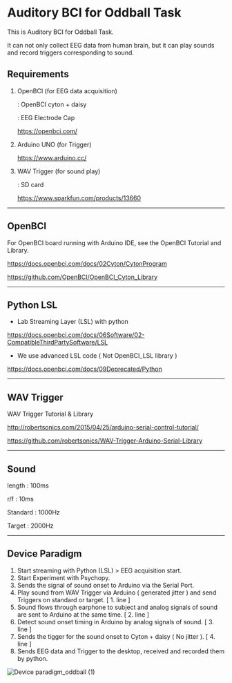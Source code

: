 # Auditory BCI for Oddball Task

This is Auditory BCI for Oddball Task.

It can not only collect EEG data from human brain, but it can play sounds and record triggers corresponding to sound.


## Requirements

1. OpenBCI (for EEG data acquisition)

    : OpenBCI cyton + daisy

    : EEG Electrode Cap

    https://openbci.com/

2. Arduino UNO (for Trigger)

    https://www.arduino.cc/

3. WAV Trigger (for sound play)

    : SD card

    https://www.sparkfun.com/products/13660

---------------------------

## OpenBCI 

For OpenBCI board running with Arduino IDE, see the OpenBCI Tutorial and Library.

https://docs.openbci.com/docs/02Cyton/CytonProgram

https://github.com/OpenBCI/OpenBCI_Cyton_Library

------------------------------

## Python LSL

- Lab Streaming Layer (LSL) with python

https://docs.openbci.com/docs/06Software/02-CompatibleThirdPartySoftware/LSL

+ We use advanced LSL code ( Not OpenBCI_LSL library )

https://docs.openbci.com/docs/09Deprecated/Python

-------------------------------

## WAV Trigger

WAV Trigger Tutorial & Library

http://robertsonics.com/2015/04/25/arduino-serial-control-tutorial/

https://github.com/robertsonics/WAV-Trigger-Arduino-Serial-Library

---------------------------------

## Sound

length : 100ms

r/f : 10ms

Standard : 1000Hz

Target : 2000Hz


------------------------------
## Device Paradigm

1. Start streaming with Python (LSL) > EEG acquisition start.
2. Start Experiment with Psychopy.
3. Sends the signal of sound onset to Arduino via the Serial Port.
4. Play sound from WAV Trigger via Arduino ( generated jitter ) and send Triggers on standard or target. [ 1. line ]
5. Sound flows through earphone to subject and analog signals of sound are sent to Arduino at the same time. [ 2. line ]
6. Detect sound onset timing in Arduino by analog signals of sound. [ 3. line ]
7. Sends the tigger for the sound onset to Cyton + daisy ( No jitter ). [ 4. line ]
8. Sends EEG data and Trigger to the desktop, received and recorded them by python.



![Device paradigm_oddball (1)](https://user-images.githubusercontent.com/85104167/120580345-fd92e100-c463-11eb-9166-1731674b8ad1.jpg)

